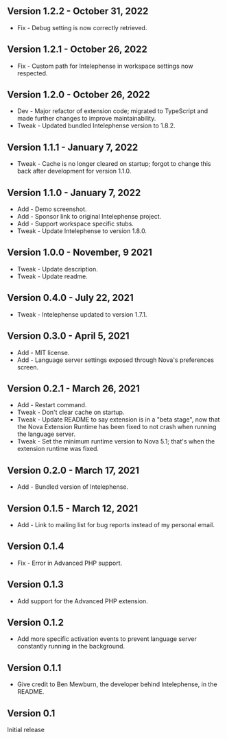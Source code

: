 ## Version 1.2.2 - October 31, 2022

* Fix - Debug setting is now correctly retrieved.

## Version 1.2.1 - October 26, 2022

* Fix - Custom path for Intelephense in workspace settings now respected.

## Version 1.2.0 - October 26, 2022

* Dev - Major refactor of extension code; migrated to TypeScript and made further changes to improve maintainability.
* Tweak - Updated bundled Intelephense version to 1.8.2.

## Version 1.1.1 - January 7, 2022

* Tweak - Cache is no longer cleared on startup; forgot to change this back after development for version 1.1.0.

## Version 1.1.0 - January 7, 2022

* Add - Demo screenshot.
* Add - Sponsor link to original Intelephense project.
* Add - Support workspace specific stubs.
* Tweak - Update Intelephense to version 1.8.0.

## Version 1.0.0 - November, 9 2021

* Tweak - Update description.
* Tweak - Update readme.

## Version 0.4.0 - July 22, 2021

* Tweak - Intelephense updated to version 1.7.1.

## Version 0.3.0 - April 5, 2021

* Add - MIT license.
* Add - Language server settings exposed through Nova's preferences screen.

## Version 0.2.1 - March 26, 2021

* Add - Restart command.
* Tweak - Don't clear cache on startup.
* Tweak - Update README to say extension is in a "beta stage", now that the Nova Extension Runtime has been fixed to not crash when running the language server.
* Tweak - Set the minimum runtime version to Nova 5.1; that's when the extension runtime was fixed.

## Version 0.2.0 - March 17, 2021

* Add - Bundled version of Intelephense.

## Version 0.1.5 - March 12, 2021

* Add - Link to mailing list for bug reports instead of my personal email.

## Version 0.1.4

* Fix - Error in Advanced PHP support.

## Version 0.1.3

* Add support for the Advanced PHP extension.

## Version 0.1.2

* Add more specific activation events to prevent language server constantly running in the background.

## Version 0.1.1

* Give credit to Ben Mewburn, the developer behind Intelephense, in the README.

## Version 0.1

Initial release
